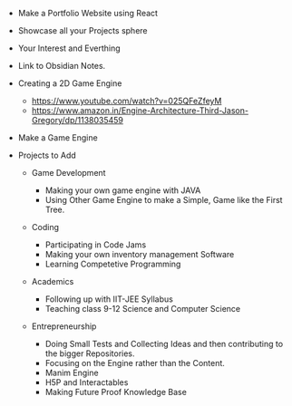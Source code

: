 + Make a Portfolio Website using React


+ Showcase all your Projects sphere
+ Your Interest and Everthing
+ Link to Obsidian Notes.
+ Creating a 2D Game Engine
	+ https://www.youtube.com/watch?v=025QFeZfeyM
	+ https://www.amazon.in/Engine-Architecture-Third-Jason-Gregory/dp/1138035459
+ Make a Game Engine




+ Projects to Add
	+ Game Development
		+ Making your own game engine with JAVA
		+ Using Other Game Engine to make a Simple, Game like the First Tree.
	+ Coding
		+ Participating in Code Jams
		+ Making your own inventory management Software
		+ Learning Competetive Programming

	+ Academics
		+ Following up with IIT-JEE Syllabus
		+ Teaching class 9-12 Science and Computer Science
		
	+ Entrepreneurship
		+ Doing Small Tests and Collecting Ideas and then contributing to the bigger Repositories.
		+ Focusing on the Engine rather than the Content.
		+ Manim Engine
		+ H5P and Interactables
		+ Making Future Proof Knowledge Base